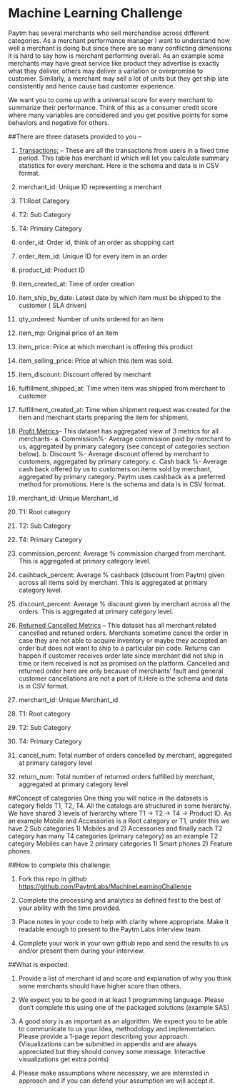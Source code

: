 # Machine Learning Challenge

Paytm has several merchants who sell merchandise across different categories. As a merchant performance manager I want to understand how well a merchant is doing but since there are so many conflicting dimensions it is hard to say how is merchant performing overall. As an example some merchants may have great service like product they advertise is exactly what they deliver, others may deliver a variation or overpromise to customer. Similarly, a merchant may sell a lot of units but they get ship late consistently and hence cause bad customer experience. 

We want you to come up with a universal score for every merchant to summarize their performance. Think of this as a consumer credit score where many variables are considered and you get positive points for some behaviors and negative for others.


##There are three datasets provided to you –
1.	[Transactions:](https://s3.amazonaws.com/databricks-dump/datalakedr/mlTest/final/transactions/part-00000) – These are all the transactions from users in a fixed time period. This table has merchant id which will let you calculate summary statistics for every merchant. Here is the schema and data is in CSV format.
  1.    merchant_id: Unique ID representing a merchant
  2.    T1:Root Category
  3.    T2: Sub Category
  4.    T4: Primary Category
  5.    order_id: Order id, think of an order as shopping cart
  6.    order_item_id: Unique ID for every item in an order
  7.    product_id: Product ID
  8.    item_created_at: Time of order creation
  9.    item_ship_by_date:  Latest date by which item must be shipped to the customer ( SLA driven)
  10.   qty_ordered: Number of units ordered for an item
  11.   item_mp: Original price of an item
  12.   item_price: Price at which merchant is offering this product
  13.   item_selling_price: Price at which this item was sold.
  14.   item_discount: Discount offered by merchant
  15.   fulfillment_shipped_at: Time when item was shipped from merchant to customer
  16.   fulfillment_created_at: Time when shipment request was created for the item and merchant starts preparing the item   for shipment.

2.	[Profit Metrics](https://s3.amazonaws.com/databricks-dump/datalakedr/mlTest/final/profitMetrics/part-00000)–  This dataset has aggregated view of 3 metrics for all merchants-
  a.	Commission%-   Average commission paid by merchant to us, aggregated by primary category (see concept of categories section below).
  b.	Discount %-    Average discount offered by merchant to customers, aggregated by primary category.
  c.	Cash back %-   Average cash back offered by us to customers on items sold by merchant, aggregated by primary category.                       Paytm uses cashback as a preferred method for promotions.
Here is the schema and data is in CSV format.
  1.  merchant_id: Unique Merchant_id
  2.  T1: Root category
  3.  T2: Sub Category
  4.  T4: Primary Category
  5.  commission_percent: Average % commission charged from merchant. This is aggregated at primary category level.
  6.  cashback_percent: Average % cashback (discount from Paytm) given across all items sold by merchant. This is aggregated at primary category level.
  7.  discount_percent: Average % discount given by merchant across all the orders. This is aggregated at primary category level.

3.	[Returned Cancelled Metrics](https://s3.amazonaws.com/databricks-dump/datalakedr/mlTest/final/returnedCancelledMetrics/part-00000) – This dataset has all merchant related cancelled and retuned orders. Merchants sometime cancel the order in case they are not able to acquire inventory or maybe they accepted an order but does not want to ship to a particular pin code. Returns can happen if customer receives order late since merchant did not ship in time or item received is not as promised on the platform. Cancelled and returned order here are only because of merchants’ fault and general customer cancellations are not a part of it.Here is the schema and data is in CSV format.
  1.  merchant_id: Unique Merchant_id
  2.  T1: Root category
  3.  T2: Sub  Category
  4.  T4: Primary Category
  5.  cancel_num: Total number of orders cancelled by merchant, aggregated at primary category level
  6.  return_num: Total number of returned orders fulfilled by merchant, aggregated at primary category level

##Concept of categories 
One thing you will notice in the datasets is category fields T1, T2, T4. All the catalogs are structured in some hierarchy. We have shared 3 levels of hierarchy where T1 -> T2 -> T4 -> Product ID. As an example Mobile and Accessories is a Root category or T1, under this we have 2 Sub categories 1) Mobiles and 2) Accessories and finally each T2 category has many T4 categories (primary category) as an example T2 category Mobiles can have 2 primary categories 1) Smart phones 2) Feature phones. 

##How to complete this challenge:
1.	Fork this repo in github https://github.com/PaytmLabs/MachineLearningChallenge

2.	Complete the processing and analytics as defined first to the best of your ability with the time provided.

3.	Place notes in your code to help with clarity where appropriate. Make it readable enough to present to the Paytm Labs interview team.

4.	Complete your work in your own github repo and send the results to us and/or present them during your interview.

##What is expected:
1.	Provide a list of merchant id and score and explanation of why you think some merchants should have higher score than others.

2.	We expect you to be good in at least 1 programming language. Please don’t complete this using one of the packaged solutions (example SAS)

3.	A good story is as important as an algorithm. We expect you to be able to communicate to us your idea, methodology and implementation. Please provide a 1-page report describing your approach. (Visualizations can be submitted in appendix and are always appreciated but they should convey some message. Interactive visualizations get extra points)

4.	Please make assumptions where necessary, we are interested in approach and if you can defend your assumption we will accept it.














